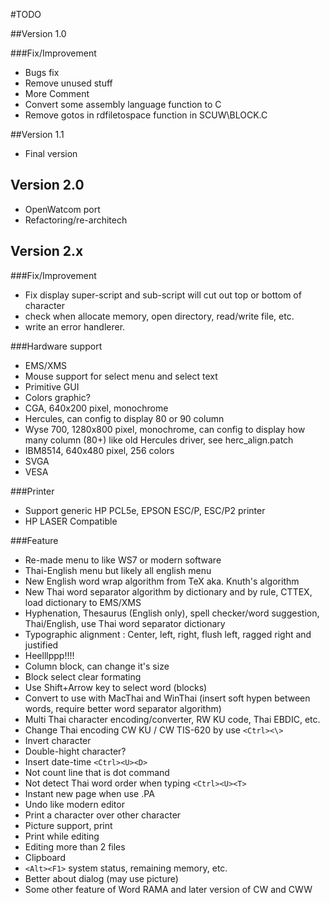 #TODO

##Version 1.0

###Fix/Improvement
- Bugs fix
- Remove unused stuff
- More Comment
- Convert some assembly language function to C
- Remove gotos in rdfiletospace function in SCUW\BLOCK.C

##Version 1.1
- Final version

## Version 2.0
- OpenWatcom port
- Refactoring/re-architech

## Version 2.x

###Fix/Improvement
- Fix display super-script and sub-script will cut out top or bottom of character
- check when allocate memory, open directory, read/write file, etc.
- write an error handlerer.

###Hardware support
- EMS/XMS
- Mouse support for select menu and select text
- Primitive GUI
- Colors graphic?
- CGA, 640x200 pixel, monochrome
- Hercules, can config to display 80 or 90 column
- Wyse 700, 1280x800 pixel, monochrome, can config to display how many column (80+) like old Hercules driver, see herc_align.patch
- IBM8514, 640x480 pixel, 256 colors
- SVGA
- VESA

###Printer
- Support generic HP PCL5e, EPSON ESC/P, ESC/P2 printer
- HP LASER Compatible

###Feature
- Re-made menu to like WS7 or modern software
- Thai-English menu but likely all english menu
- New English word wrap algorithm from TeX aka. Knuth's algorithm
- New Thai word separator algorithm by dictionary and by rule, CTTEX, load dictionary to EMS/XMS
- Hyphenation, Thesaurus (English only), spell checker/word suggestion, Thai/English, use Thai word separator dictionary
- Typographic alignment : Center, left, right, flush left, ragged right and justified
- Heelllppp!!!!
- Column block, can change it's size
- Block select clear formating
- Use Shift+Arrow key to select word (blocks)
- Convert to use with MacThai and WinThai (insert soft hypen between words, require better word separator algorithm)
- Multi Thai character encoding/converter, RW KU code, Thai EBDIC, etc.
- Change Thai encoding CW KU / CW TIS-620 by use `<Ctrl><\>`
- Invert character
- Double-hight character?
- Insert date-time `<Ctrl><U><D>`
- Not count line that is dot command
- Not detect Thai word order when typing `<Ctrl><U><T>`
- Instant new page when use .PA
- Undo like modern editor
- Print a character over other character
- Picture support, print
- Print while editing
- Editing more than 2 files
- Clipboard
- `<Alt><F1>` system status, remaining memory, etc.
- Better about dialog (may use picture)
- Some other feature of Word RAMA and later version of CW and CWW
